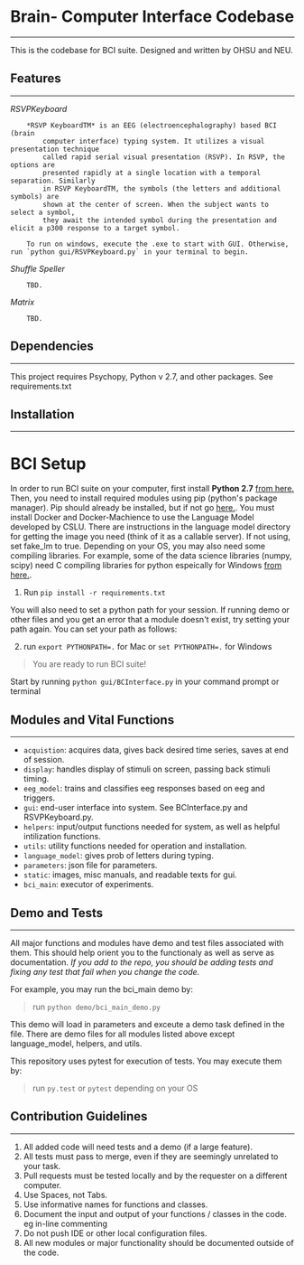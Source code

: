 # Brain- Computer Interface Codebase
------------------------------------

This is the codebase for BCI suite. Designed and written by OHSU and NEU.


## Features
-----------

*RSVPKeyboard* 

```
	*RSVP KeyboardTM* is an EEG (electroencephalography) based BCI (brain
		computer interface) typing system. It utilizes a visual presentation technique
		called rapid serial visual presentation (RSVP). In RSVP, the options are
		presented rapidly at a single location with a temporal separation. Similarly
		in RSVP KeyboardTM, the symbols (the letters and additional symbols) are
		shown at the center of screen. When the subject wants to select a symbol,
		they await the intended symbol during the presentation and elicit a p300 response to a target symbol.

	To run on windows, execute the .exe to start with GUI. Otherwise, run `python gui/RSVPKeyboard.py` in your terminal to begin. 
```
*Shuffle Speller*
```
	TBD.
```

*Matrix*
```
	TBD. 
```

## Dependencies
---------------
This project requires Psychopy, Python v 2.7, and other packages. See requirements.txt


## Installation
---------------

# BCI Setup

In order to run BCI suite on your computer, first install **Python 2.7** [from here.](https://www.python.org/downloads/) Then, you need to install required modules using pip (python's package manager). Pip should already be installed, but if not go [here.](https://pip.pypa.io/en/stable/installing/). You must install Docker and Docker-Machience to use the Language Model developed by CSLU. There are instructions in the language model directory for getting the image you need (think of it as a callable server). If not using, set fake_lm to true. Depending on your OS, you may also need some compiling libraries. For example, some of the data science libraries (numpy, scipy) need C compiling libraries for python espeically for Windows [from here.](https://www.microsoft.com/en-us/download/details.aspx?id=44266). 


1. Run `pip install -r requirements.txt`

You will also need to set a python path for your session. If running demo or other files and you get an error that a module doesn't exist, try setting your path again. You can set your path as follows:

2. run `export PYTHONPATH=.` for Mac or `set PYTHONPATH=.` for Windows

> You are ready to run BCI suite!

Start by running `python gui/BCInterface.py` in your command prompt or terminal

## Modules and Vital Functions
------------------------------

- `acquistion`: acquires data, gives back desired time series, saves at end of session.
- `display`: handles display of stimuli on screen, passing back stimuli timing.
- `eeg_model`: trains and classifies eeg responses based on eeg and triggers.
- `gui`: end-user interface into system. See BCInterface.py and RSVPKeyboard.py.
- `helpers`: input/output functions needed for system, as well as helpful intilization functions.
- `utils`: utility functions needed for operation and installation.
- `language_model`: gives prob of letters during typing.
- `parameters`: json file for parameters.
- `static`: images, misc manuals, and readable texts for gui.
- `bci_main`: executor of experiments.

## Demo and Tests
-----------------

All major functions and modules have demo and test files associated with them. This should help orient you to the functionaly as well as serve as documentation. *If you add to the repo, you should be adding tests and fixing any test that fail when you change the code.* 

For example, you may run the bci_main demo by:
> run `python demo/bci_main_demo.py`

This demo will load in parameters and exceute a demo task defined in the file. There are demo files for all modules listed above except language_model, helpers, and utils.

This repository uses pytest for execution of tests. You may execute them by:

> run `py.test` or `pytest` depending on your OS

## Contribution Guidelines
--------------------------

1. All added code will need tests and a demo (if a large feature).
2. All tests must pass to merge, even if they are seemingly unrelated to your task.
3. Pull requests must be tested locally and by the requester on a different computer.
4. Use Spaces, not Tabs.
5. Use informative names for functions and classes.
6. Document the input and output of your functions / classes in the code. eg in-line commenting
7. Do not push IDE or other local configuration files.
8. All new modules or major functionality should be documented outside of the code.
